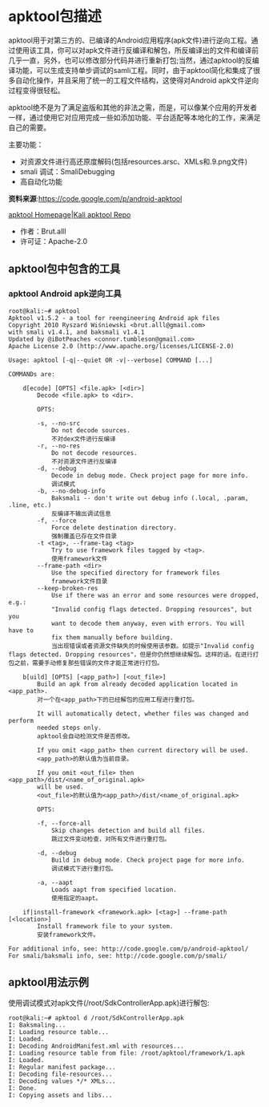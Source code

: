 # apktool包描述
apktool用于对第三方的、已编译的Android应用程序(apk文件)进行逆向工程。通过使用该工具，你可以对apk文件进行反编译和解包，所反编译出的文件和编译前几乎一直，另外，也可以修改部分代码并进行重新打包;当然，通过apktool的反编译功能，可以生成支持单步调试的samli工程。同时，由于apktool简化和集成了很多自动化操作，并且采用了统一的工程文件结构，这使得对Android apk文件逆向过程变得很轻松。

apktool绝不是为了满足盗版和其他的非法之需，而是，可以像某个应用的开发者一样，通过使用它对应用完成一些如添加功能、平台适配等本地化的工作，来满足自己的需要。

主要功能：
	
* 对资源文件进行高还原度解码(包括resources.arsc、XMLs和.9.png文件)
* smali 调试：SmaliDebugging
* 高自动化功能
	
**资料来源**:https://code.google.com/p/android-apktool

[apktool Homepage](http://code.google.com/p/android-apktool/)|[Kali apktool Repo](http://git.kali.org/gitweb/?p=packages/apktool.git;a=summary)

- 作者：Brut.alll
- 许可证：Apache-2.0

## apktool包中包含的工具
### apktool Android apk逆向工具

```
root@kali:~# apktool
Apktool v1.5.2 - a tool for reengineering Android apk files
Copyright 2010 Ryszard Wiśniewski <brut.alll@gmail.com>
with smali v1.4.1, and baksmali v1.4.1
Updated by @iBotPeaches <connor.tumbleson@gmail.com>
Apache License 2.0 (http://www.apache.org/licenses/LICENSE-2.0)

Usage: apktool [-q|--quiet OR -v|--verbose] COMMAND [...]

COMMANDs are:

    d[ecode] [OPTS] <file.apk> [<dir>]
        Decode <file.apk> to <dir>.

        OPTS:

        -s, --no-src
            Do not decode sources.
            不对dex文件进行反编译
        -r, --no-res
            Do not decode resources.
            不对资源文件进行反编译
        -d, --debug
            Decode in debug mode. Check project page for more info.
            调试模式
        -b, --no-debug-info
            Baksmali -- don't write out debug info (.local, .param, .line, etc.)
            反编译不输出调试信息
        -f, --force
            Force delete destination directory.
            强制覆盖已存在文件目录
        -t <tag>, --frame-tag <tag>
            Try to use framework files tagged by <tag>.
            使用framework文件
        --frame-path <dir>
            Use the specified directory for framework files
            framework文件目录
        --keep-broken-res
            Use if there was an error and some resources were dropped, e.g.:
            "Invalid config flags detected. Dropping resources", but you
            want to decode them anyway, even with errors. You will have to
            fix them manually before building.
            当出现错误或者资源文件缺失的时候使用该参数。如提示"Invalid config flags detected. Dropping resources"，但是你仍然想继续解包。这样的话，在进行打包之前，需要手动修复那些错误的文件才能正常进行打包。
            
    b[uild] [OPTS] [<app_path>] [<out_file>]
        Build an apk from already decoded application located in <app_path>.
        对一个在<app_path>下的已经解包的应用工程进行重打包。
        
        It will automatically detect, whether files was changed and perform
        needed steps only.
        apktool会自动检测文件是否修改。

        If you omit <app_path> then current directory will be used.
        <app_path>的默认值为当前目录。
        
        If you omit <out_file> then <app_path>/dist/<name_of_original.apk>
        will be used.
        <out_file>的默认值为<app_path>/dist/<name_of_original.apk>

        OPTS:

        -f, --force-all
            Skip changes detection and build all files.
            跳过文件变动检查，对所有文件进行重打包。
            
        -d, --debug
            Build in debug mode. Check project page for more info.
            调试模式下进行重打包。
            
        -a, --aapt
            Loads aapt from specified location.
            使用指定的aapt。

    if|install-framework <framework.apk> [<tag>] --frame-path [<location>]
        Install framework file to your system.
        安装framework文件。

For additional info, see: http://code.google.com/p/android-apktool/
For smali/baksmali info, see: http://code.google.com/p/smali/

```
## apktool用法示例
使用调试模式对apk文件(/root/SdkControllerApp.apk)进行解包:
```
root@kali:~# apktool d /root/SdkControllerApp.apk 
I: Baksmaling...
I: Loading resource table...
I: Loaded.
I: Decoding AndroidManifest.xml with resources...
I: Loading resource table from file: /root/apktool/framework/1.apk
I: Loaded.
I: Regular manifest package...
I: Decoding file-resources...
I: Decoding values */* XMLs...
I: Done.
I: Copying assets and libs...
```